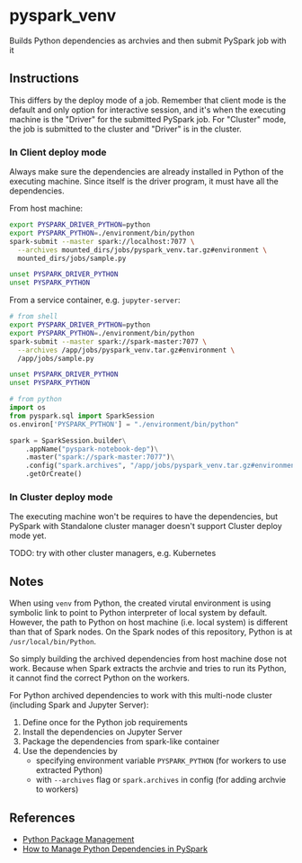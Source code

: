 # pyspark_venv

Builds Python dependencies as archvies and then submit PySpark job with it

## Instructions

This differs by the deploy mode of a job. Remember that client mode is the default and only option for interactive session, and it's when the executing machine is the "Driver" for the submitted PySpark job. 
For "Cluster" mode, the job is submitted to the cluster and "Driver" is in the cluster.  

### In Client deploy mode

Always make sure the dependencies are already installed in Python of the executing machine. Since itself is the driver program, it must have all the dependencies. 

From host machine: 

```bash
export PYSPARK_DRIVER_PYTHON=python
export PYSPARK_PYTHON=./environment/bin/python
spark-submit --master spark://localhost:7077 \
  --archives mounted_dirs/jobs/pyspark_venv.tar.gz#environment \
  mounted_dirs/jobs/sample.py

unset PYSPARK_DRIVER_PYTHON
unset PYSPARK_PYTHON
```

From a service container, e.g. `jupyter-server`: 

```bash
# from shell
export PYSPARK_DRIVER_PYTHON=python
export PYSPARK_PYTHON=./environment/bin/python
spark-submit --master spark://spark-master:7077 \
  --archives /app/jobs/pyspark_venv.tar.gz#environment \
  /app/jobs/sample.py

unset PYSPARK_DRIVER_PYTHON
unset PYSPARK_PYTHON
```

```python
# from python
import os
from pyspark.sql import SparkSession 
os.environ['PYSPARK_PYTHON'] = "./environment/bin/python"

spark = SparkSession.builder\
    .appName("pyspark-notebook-dep")\
    .master("spark://spark-master:7077")\
    .config("spark.archives", "/app/jobs/pyspark_venv.tar.gz#environment")\
    .getOrCreate()
```

### In Cluster deploy mode

The executing machine won't be requires to have the dependencies, but PySpark with Standalone cluster manager doesn't support Cluster deploy mode yet. 

TODO: try with other cluster managers, e.g. Kubernetes

## Notes

When using `venv` from Python, the created virutal environment is using symbolic link to point to Python interpreter of local system by default. However, the path to Python on host machine (i.e. local system) is different than that of Spark nodes. On the Spark nodes of this repository, Python is at `/usr/local/bin/Python`. 

So simply building the archived dependencies from host machine dose not work. Because when Spark extracts the archvie and tries to run its Python, it cannot find the correct Python on the workers.  

For Python archived dependencies to work with this multi-node cluster (including Spark and Jupyter Server): 

1. Define once for the Python job requirements
2. Install the dependencies on Jupyter Server
3. Package the dependencies from spark-like container
4. Use the dependencies by 
    - specifying environment variable `PYSPARK_PYTHON` (for workers to use extracted Python)
    - with `--archives` flag or `spark.archives` in config (for adding archvie to workers)   

## References

+ [Python Package Management](https://spark.apache.org/docs/latest/api/python/user_guide/python_packaging.html)
+ [How to Manage Python Dependencies in PySpark](https://databricks.com/blog/2020/12/22/how-to-manage-python-dependencies-in-pyspark.html)